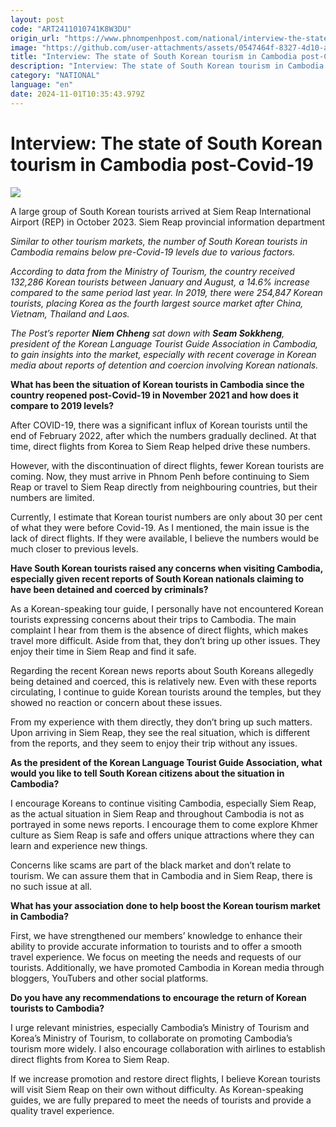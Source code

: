 ```yaml
---
layout: post
code: "ART2411010741K8W3DU"
origin_url: "https://www.phnompenhpost.com/national/interview-the-state-of-south-korean-tourism-in-cambodia-post-covid-19"
image: "https://github.com/user-attachments/assets/0547464f-8327-4d10-aef5-7c00a73a1092"
title: "Interview: The state of South Korean tourism in Cambodia post-Covid-19"
description: "​​Interview: The state of South Korean tourism in Cambodia post-Covid-19​"
category: "NATIONAL"
language: "en"
date: 2024-11-01T10:35:43.979Z
---
```


# Interview: The state of South Korean tourism in Cambodia post-Covid-19

![](https://github.com/user-attachments/assets/fb57563b-238d-4eea-9539-58d45768a41f)

A large group of South Korean tourists arrived at Siem Reap International Airport (REP) in October 2023. Siem Reap provincial information department

_Similar to other tourism markets, the number of South Korean tourists in Cambodia remains below pre-Covid-19 levels due to various factors._

_According to data from the Ministry of Tourism, the country received 132,286 Korean tourists between January and August, a 14.6% increase compared to the same period last year. In 2019, there were 254,847 Korean tourists, placing Korea as the fourth largest source market after China, Vietnam, Thailand and Laos._

_The Post’s reporter **Niem Chheng** sat down with **Seam Sokkheng**, president of the Korean Language Tourist Guide Association in Cambodia, to gain insights into the market, especially with recent coverage in Korean media about reports of detention and coercion involving Korean nationals._

**What has been the situation of Korean tourists in Cambodia since the country reopened post-Covid-19 in November 2021 and how does it compare to 2019 levels?**

After COVID-19, there was a significant influx of Korean tourists until the end of February 2022, after which the numbers gradually declined. At that time, direct flights from Korea to Siem Reap helped drive these numbers. 

However, with the discontinuation of direct flights, fewer Korean tourists are coming. Now, they must arrive in Phnom Penh before continuing to Siem Reap or travel to Siem Reap directly from neighbouring countries, but their numbers are limited.

Currently, I estimate that Korean tourist numbers are only about 30 per cent of what they were before Covid-19. As I mentioned, the main issue is the lack of direct flights. If they were available, I believe the numbers would be much closer to previous levels.

**Have South Korean tourists raised any concerns when visiting Cambodia, especially given recent reports of South Korean nationals claiming to have been detained and coerced by criminals?**

As a Korean-speaking tour guide, I personally have not encountered Korean tourists expressing concerns about their trips to Cambodia. The main complaint I hear from them is the absence of direct flights, which makes travel more difficult. Aside from that, they don’t bring up other issues. They enjoy their time in Siem Reap and find it safe.

Regarding the recent Korean news reports about South Koreans allegedly being detained and coerced, this is relatively new. Even with these reports circulating, I continue to guide Korean tourists around the temples, but they showed no reaction or concern about these issues. 

From my experience with them directly, they don’t bring up such matters. Upon arriving in Siem Reap, they see the real situation, which is different from the reports, and they seem to enjoy their trip without any issues.

**As the president of the Korean Language Tourist Guide Association, what would you like to tell South Korean citizens about the situation in Cambodia?**

I encourage Koreans to continue visiting Cambodia, especially Siem Reap, as the actual situation in Siem Reap and throughout Cambodia is not as portrayed in some news reports. I encourage them to come explore Khmer culture as Siem Reap is safe and offers unique attractions where they can learn and experience new things. 

Concerns like scams are part of the black market and don’t relate to tourism. We can assure them that in Cambodia and in Siem Reap, there is no such issue at all.

**What has your association done to help boost the Korean tourism market in Cambodia?**

First, we have strengthened our members’ knowledge to enhance their ability to provide accurate information to tourists and to offer a smooth travel experience. We focus on meeting the needs and requests of our tourists. Additionally, we have promoted Cambodia in Korean media through bloggers, YouTubers and other social platforms.

**Do you have any recommendations to encourage the return of Korean tourists to Cambodia?**

I urge relevant ministries, especially Cambodia’s Ministry of Tourism and Korea’s Ministry of Tourism, to collaborate on promoting Cambodia’s tourism more widely. I also encourage collaboration with airlines to establish direct flights from Korea to Siem Reap.

If we increase promotion and restore direct flights, I believe Korean tourists will visit Siem Reap on their own without difficulty. As Korean-speaking guides, we are fully prepared to meet the needs of tourists and provide a quality travel experience.